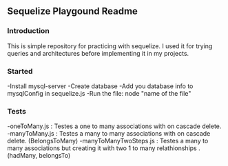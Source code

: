 ## Sequelize Playgound Readme

### Introduction

This is simple repository for practicing with sequelize. I used it for trying queries and architectures before implementing it in my projects.

### Started

-Install mysql-server
-Create database
-Add you database info to mysqlConfig in sequelize.js
-Run the file: node "name of the file" 

### Tests

-oneToMany.js : Testes a one to many associations with on cascade delete.
-manyToMany.js : Testes a many to many associations with on cascade delete. (BelongsToMany)
-manyToManyTwoSteps.js : Testes a many to many associations but creating it with two 1 to many relathionships . (hadMany, belongsTo)
